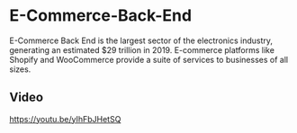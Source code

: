 # E-Commerce-Back-End
E-Commerce Back End is the largest sector of the electronics industry, generating an estimated $29 trillion in 2019. E-commerce platforms like Shopify and WooCommerce provide a suite of services to businesses of all sizes. 


## Video
https://youtu.be/yIhFbJHetSQ